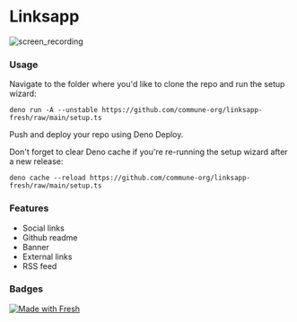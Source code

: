 # Linksapp

![screen_recording](https://user-images.githubusercontent.com/19251998/198886868-0bd8affb-8f0c-445b-b31e-0e122697c751.gif)

### Usage

Navigate to the folder where you'd like to clone the repo and run the setup
wizard:

```console
deno run -A --unstable https://github.com/commune-org/linksapp-fresh/raw/main/setup.ts
```

Push and deploy your repo using Deno Deploy.

Don't forget to clear Deno cache if you're re-running the setup wizard after a
new release:

```console
deno cache --reload https://github.com/commune-org/linksapp-fresh/raw/main/setup.ts
```

### Features

- Social links
- Github readme
- Banner
- External links
- RSS feed

### Badges

[![Made with Fresh](https://fresh.deno.dev/fresh-badge.svg)](https://fresh.deno.dev)
